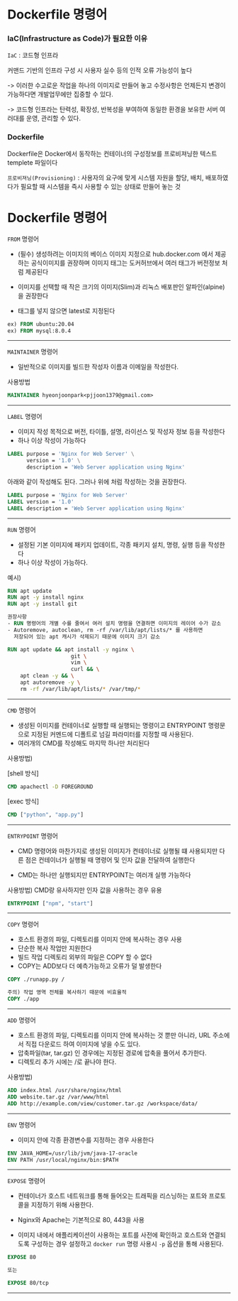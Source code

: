 # Dockerfile 명령어

### IaC(Infrastructure as Code)가 필요한 이유

`IaC` : 코드형 인프라

커맨드 기반의 인프라 구성 시 사용자 실수 등의 인적 오류 가능성이 높다

-> 이러한 수고로운 작업을 하나의 이미지로 만들어 놓고 수정사항은 언제든지 변경이 가능하다면 개발업무에만 집중할 수 있다.

-> 코드형 인프라는 탄력성, 확장성, 반복성을 부여하여 동일한 환경을 보유한 서버 여러대를 운영, 관리할 수 있다.

### Dockerfile

Dockerfile은 Docker에서 동작하는 컨테이너의 구성정보를 프로비져닝한 텍스트 templete 파일이다

`프로비져닝(Provisioning)` : 사용자의 요구에 맞게 시스템 자원을 할당, 배치, 배포하였다가 필요할 때 시스템을 즉시 사용할 수 있는 상태로 만들어 놓는 것

# Dockerfile 명령어

`FROM` 명령어

- (필수) 생성하려는 이미지의 베이스 이미지 지정으로
  hub.docker.com 에서 제공하는 공식이미지를 권장하며 이미지 태그는 도커허브에서
  여러 태그가 버전정보 처럼 제공된다

- 이미지를 선택할 때 작은 크기의 이미지(Slim)과 리눅스 배포판인 알파인(alpine)을 권장한다

- 태그를 넣지 않으면 latest로 지정된다

```Dockerfile
ex) FROM ubuntu:20.04
ex) FROM mysql:8.0.4
```

---

`MAINTAINER` 명령어

- 일반적으로 이미지를 빌드한 작성자 이름과 이메일을 작성한다.

사용방법

```Dockerfile
MAINTAINER hyeonjoonpark<pjjoon1379@gmail.com>
```

---

`LABEL` 명령어

- 이미지 작성 목적으로 버전, 타이틀, 설명, 라이선스 및 작성자 정보 등을 작성한다
- 하나 이상 작성이 가능하다

```Dockerfile
LABEL purpose = 'Nginx for Web Server' \
      version = '1.0' \
      description = 'Web Server application using Nginx'
```

아래와 같이 작성해도 된다. 그러나 위에 처럼 작성하는 것을 권장한다.

```Dockerfile
LABEL purpose = 'Nginx for Web Server'
LABEL version = '1.0'
LABEL description = 'Web Server application using Nginx'
```

---

`RUN` 명령어

- 설정된 기본 이미지에 패키지 업데이트, 각종 패키지 설치, 명령, 실행 등을 작성한다
- 하나 이상 작성이 가능하다.

예시)

```Dockerfile
RUN apt update
RUN apt -y install nginx
RUN apt -y install git

권장사항
- RUN 명령어의 개별 수를 줄여서 여러 설치 명령을 연결하면 이미지의 레이어 수가 감소
- Autoremove, autoclean, rm -rf /var/lib/apt/lists/* 를 사용하면
  저장되어 있는 apt 캐시가 삭제되기 때문에 이미지 크기 감소

RUN apt update && apt install -y nginx \
                    git \
                    vim \
                    curl && \
    apt clean -y && \
    apt autoremove -y \
    rm -rf /var/lib/apt/lists/* /var/tmp/*
```

---

`CMD` 명령어

- 생성된 이미지를 컨테이너로 실행할 때 실행되는 명령이고
  ENTRYPOINT 명령문으로 지정된 커멘드에 디폴트로 넘길 파라미터를 지정할 때 사용된다.
- 여러개의 CMD를 작성해도 마지막 하나만 처리된다

사용방법)

[shell 방식]

```Dockerfile
CMD apachectl -D FOREGROUND
```

[exec 방식]

```Dockerfile
CMD ["python", "app.py"]
```

---

`ENTRYPOINT` 명령어

- CMD 명령어와 마찬가지로 생성된 이미지가 켠테이너로 실행될 떄 사용되지만
  다른 점은 컨테이너가 실행될 때 명령어 및 인자 값을 전달하여 실행한다

- CMD는 하나만 실행되지만 ENTRYPOINT는 여러개 실행 가능하다

사용방법) CMD랑 유사하지만 인자 값을 사용하는 경우 유용

```Dockerfile
ENTRYPOINT ["npm", "start"]
```

---

`COPY` 명령어

- 호스트 환경의 파일, 디렉토리를 이미지 안에 복사하는 경우 사용
- 단순한 복사 작업만 지원한다
- 빌드 작업 디렉토리 외부의 파일은 COPY 할 수 없다
- COPY는 ADD보다 더 예측가능하고 오류가 덜 발생한다

```Dockerfile
COPY ./runapp.py /

주의) 작업 영역 전체를 복사하기 때문에 비효율적
COPY ./app
```

---

`ADD` 명령어

- 호스트 환경의 파일, 디렉토리를 이미지 안에 복사하는 것 뿐만 아니라, URL 주소에서 직접 다운로드 하여 이미지에 넣을 수도 있다.
- 압축파일(tar, tar.gz) 인 경우에는 지정된 경로에 압축을 풀어서 추가한다.
- 디렉토리 추가 시에는 /로 끝나야 한다.

사용방법)

```Dockerfile
ADD index.html /usr/share/nginx/html
ADD website.tar.gz /var/www/html
ADD http://example.com/view/customer.tar.gz /workspace/data/
```

---

`ENV` 명령어

- 이미지 안에 각종 환경변수를 지정하는 경우 사용한다

```Dockerfile
ENV JAVA_HOME=/usr/lib/jvm/java-17-oracle
ENV PATH /usr/local/nginx/bin:$PATH
```

---

`EXPOSE` 명령어

- 컨테이너가 호스트 네트워크를 통해 들어오는 트래픽을 리스닝하는 포트와 프로토콜을 지정하기 위해 사용한다.

- Nginx와 Apache는 기본적으로 80, 443을 사용

- 이미지 내에서 애플리케이션이 사용하는 포트를 사전에 확인하고 호스트와 연결되도록 구성하는 경우 설정하고 `docker run` 명령 사용시 `-p` 옵션을 통해 사용된다.

```Dockerfile
EXPOSE 80

또는

EXPOSE 80/tcp
```

---
